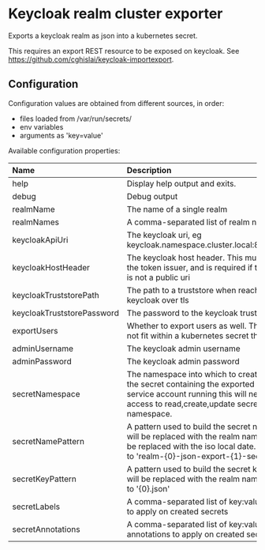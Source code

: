 # Keycloak realm cluster exporter

Exports a keycloak realm as json into a kubernetes secret.

This requires an export REST resource to be exposed on keycloak. See https://github.com/cghislai/keycloak-importexport.

## Configuration

Configuration values are obtained from different sources, in order:

- files loaded from /var/run/secrets/
- env variables
- arguments as 'key=value'

Available configuration properties:

| Name  | Description                                                                                                                                                                            |
|:-----|:---------------------------------------------------------------------------------------------------------------------------------------------------------------------------------------|
| help| Display help output and exits.                                                                                                                                                         |
| debug| Debug output                                                                                                                                                                           |
| realmName| The name of a single realm                                                                                                                                                             |
| realmNames| A comma-separated list of realm names                                                                                                                                                  |
| keycloakApiUri| The keycloak uri, eg keycloak.namespace.cluster.local:8080/auth                                                                                                                        |
| keycloakHostHeader| The keycloak host header. This must match the token issuer, and is required if the api uri is not a public uri                                                                         |
| keycloakTruststorePath| The path to a truststore when reaching keycloak over tls                                                                                                                               |
| keycloakTruststorePassword| The password to the keycloak truststore                                                                                                                                                |
| exportUsers| Whether to export users as well. This might not fit within a kubernetes secret then.                                                                                                   |
| adminUsername| The keycloak admin username                                                                                                                                                            |
| adminPassword| The keycloak admin password                                                                                                                                                            |
| secretNamespace| The namespace into which to create/update the secret containing the exported data. The service account running this will need access to  read,create,update secrets in that namespace. |
| secretNamePattern| A pattern used to build the secret name. {0} will be replaced with the realm name. {1} will be replaced with the iso local date. Defaults  to 'realm-{0}-json-export-{1}-secret        |
| secretKeyPattern| A pattern used to build the secret key. {0} will be replaced with the realm nameDefaults to '{0}.json'                                                                                 |
| secretLabels| A comma-separated list of key:value labels to apply on created secrets                                                                                                                 |
| secretAnnotations| A comma-separated list of key:value annotations to apply on created secrets                                                                                                            |
